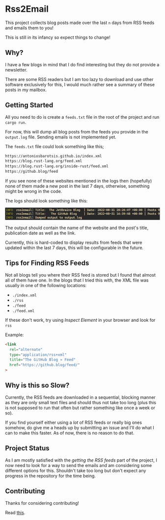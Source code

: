 # Rss2Email

This project collects blog posts made over the last `n` days from RSS feeds and emails them to you!

This is still in its infancy so expect things to change!

## Why?

I have a few blogs in mind that I do find interesting but they do not provide a newsletter.

There are some RSS readers but I am too lazy to download and use other software exclusively for this,
I would much rather see a summary of these posts in my mailbox.

## Getting Started

All you need to do is create a `feeds.txt` file in the root of the project and run `cargo run`.

For now, this will dump all blog posts from the feeds you provide in the `output.log` file. Sending
emails is not implemented yet.

The `feeds.txt` file could look something like this;

```txt
https://antoniosbarotsis.github.io/index.xml
https://blog.rust-lang.org/feed.xml
https://blog.rust-lang.org/inside-rust/feed.xml
https://github.blog/feed
```

If you see none of these websites mentioned in the logs then (hopefully) none of them made a new post in the
last 7 days, otherwise, something might be wrong in the code.

The logs should look something like this:

<div align="center">
  <img src="./assets/logs.jpg">
</div>

The output should contain the name of the website and the post's title, publication date as well as the link.

Currently, this is hard-coded to display results from feeds that were updated within the last 7 days, this
will be configurable in the future.

## Tips for Finding RSS Feeds

Not all blogs tell you where their RSS feed is stored but I found that almost all of them have one.
In the blogs that I tried this with, the XML file was usually in one of the following locations:

- `./index.xml`
- `./rss`
- `./feed`
- `./feed.xml`

If these don't work, try using *Inspect Element* in your browser and look for `rss`

Example: 

```html
<link 
  rel="alternate" 
  type="application/rss+xml" 
  title="The GitHub Blog » Feed" 
  href="https://github.blog/feed/"
>
```

## Why is this so Slow?

Currently, the RSS feeds are downloaded in a sequential, blocking manner as they are only small text files
and should thus not take too long (plus this is not supposed to run that often but rather something
like once a week or so). 

If you find yourself either using a *lot* of RSS feeds or really big ones somehow, do give me a heads up
by submitting an issue and I'll do what I can to make this faster. As of now, there is no reason to do that.

## Project Status

As I am mostly satisfied with the *getting the RSS feeds* part of the project, I now need to look for a way
to send the emails and am considering some different options for this. Shouldn't take too long but don't
expect any progress in the repository for the time being.

## Contributing

Thanks for considering contributing!

Read [this](./CONTRIBUTING.md).
